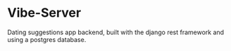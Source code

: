 # Vibe-Server
Dating suggestions app backend, built with the django rest framework and using a postgres database.
